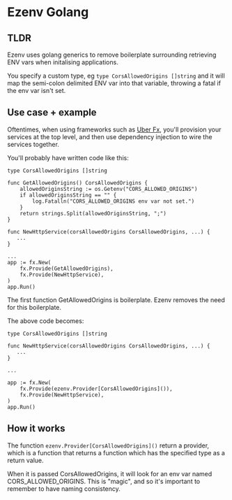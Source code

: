 # Ezenv Golang

## TLDR

Ezenv uses golang generics to remove boilerplate surrounding retrieving ENV vars when initalising applications.

You specify a custom type, eg `type CorsAllowedOrigins []string` and it will map the semi-colon delimited ENV var 
into that variable, throwing a fatal if the env var isn't set.

## Use case + example

Oftentimes, when using frameworks such as [Uber Fx](https://github.com/uber-go/fx), you'll provision your services 
at the top level, and then use dependency injection to wire the services together.

You'll probably have written code like this:

```
type CorsAllowedOrigins []string

func GetAllowedOrigins() CorsAllowedOrigins {
    allowedOriginsString := os.Getenv("CORS_ALLOWED_ORIGINS")
    if allowedOriginsString == "" {
        log.Fatalln("CORS_ALLOWED_ORIGINS env var not set.")
    }
    return strings.Split(allowedOriginsString, ";")
}

func NewHttpService(corsAllowedOrigins CorsAllowedOrigins, ...) {
   ...
}

...
app := fx.New(
    fx.Provide(GetAllowedOrigins),
    fx.Provide(NewHttpService),
)
app.Run()

```

The first function GetAllowedOrigins is boilerplate. Ezenv removes the need for this boilerplate.

The above code becomes:

```
type CorsAllowedOrigins []string

func NewHttpService(corsAllowedOrigins CorsAllowedOrigins, ...) {
   ...
}

...

app := fx.New(
    fx.Provide(ezenv.Provider[CorsAllowedOrigins]()),
    fx.Provide(NewHttpService),
)
app.Run()

```

## How it works

The function `ezenv.Provider[CorsAllowedOrigins]()` return a provider, which is a function that returns a function which
has the specified type as a return value.

When it is passed CorsAllowedOrigins, it will look for an env var named CORS_ALLOWED_ORIGINS. This is "magic", and so 
it's important to remember to have naming consistency.

